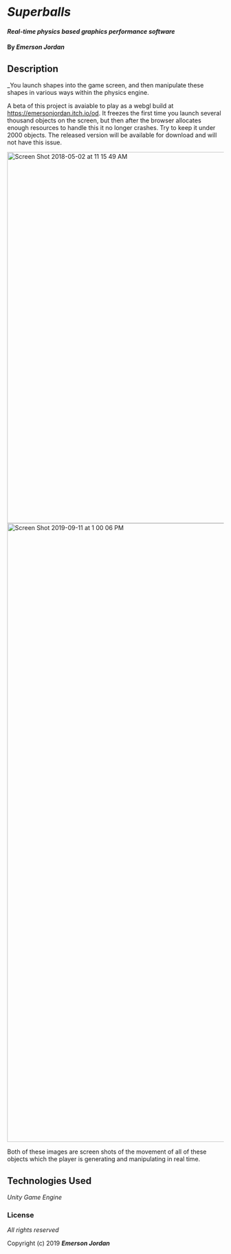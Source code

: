 # _Superballs_

#### _Real-time physics based graphics performance software_

#### By _**Emerson Jordan**_

## Description

_You launch shapes into the game screen, and then manipulate these shapes in various ways within the physics engine.

A beta of this project is avaiable to play as a webgl build at https://emersonjordan.itch.io/od.
It freezes the first time you launch several thousand objects on the screen, but then after the browser allocates enough resources to handle this it no longer crashes. Try to keep it under 2000 objects. The released version will be available for download and will not have this issue.

<img width="864" alt="Screen Shot 2018-05-02 at 11 15 49 AM" src="https://user-images.githubusercontent.com/20055988/64730850-d4af0900-d494-11e9-9b90-13d00aabae00.png">

<img width="1440" alt="Screen Shot 2019-09-11 at 1 00 06 PM" src="https://user-images.githubusercontent.com/20055988/64730993-28b9ed80-d495-11e9-8561-1bf8e13e00f4.png">

Both of these images are screen shots of the movement of all of these objects which the player is generating and manipulating in real time.



## Technologies Used

_Unity Game Engine_

### License

*All rights reserved*

Copyright (c) 2019 **_Emerson Jordan_**
